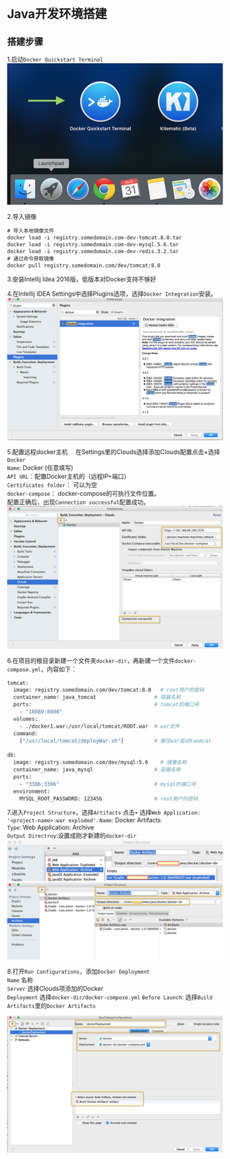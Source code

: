 # Java开发环境搭建

## 搭建步骤
1.启动`Docker Quickstart Terminal`
![](../images/applications_folder.png)

2.导入镜像  
```
# 导入本地镜像文件
docker load -i registry.somedomain.com-dev-tomcat.8.0.tar
docker load -i registry.somedomain.com-dev-mysql.5.6.tar
docker load -i registry.somedomain.com-dev-redis.3.2.tar
# 通过命令获取镜像
docker pull registry.somedomain.com/dev/tomcat:8.0
```

3.安装Intellij Idea 2016版，低版本对Docker支持不够好

4.在Intellij IDEA Settings中选择Plugins选项，选择`Docker Integration`安装。
![](../images/idea_plugins.png)

5.配置远程docker主机
　在Settings里的Clouds选择添加Clouds配置点击+选择`Docker`  
`Name`: Docker (任意填写)  
`API URL`：配置Docker主机的（远程IP+端口）  
`Certificates folder`： 可以为空  
`docker-compose`： docker-compose的可执行文件位置。   
配置正确后，出现`Connection successful`配置成功。
![](../images/idea_cloud_docker.png)

6.在项目的根目录新建一个文件夹`docker-dir`，再新建一个文件`docker-compose.yml`，内容如下：

```bash
tomcat:
  image: registry.somedomain.com/dev/tomcat:8.0   # root用户的密码
  container_name: java_tomcat                   # 容器名称
  ports:                                        # tomcat的端口号
    - "18080:8080"
  volumes:
    - ./docker1.war:/usr/local/tomcat/ROOT.war  # war文件
  command:
    ["/usr/local/tomcat/deployWar.sh"]          # 解压war启动taomcat

db:
  image: registry.somedomain.com/dev/mysql:5.6    # 镜像名称
  container_name: java_mysql                    # 容器名称
  ports:
    - "3306:3306"                               # mysql的端口号
  environment:
    MYSQL_ROOT_PASSWORD: 123456                 # root用户的密码
```

7.进入`Project Structure`，选择`Artifacts`
点击`+` 选择`Web Application: '<project-name>:war exploded'`.
`Name`: Docker Artifacts  
`Type`: Web Application: Archive  
`Output Directroy`:设置成刚才新建的`docker-dir`  
![](../images/idea_docker_artifacts.png)
![](../images/idea_create_artifacts.png)

8.打开`Run Configurations`，添加`Docker Deployment`  
`Name` 名称  
`Server` 选择Clouds项添加的Docker  
`Deployment` 选择`docker-dir/docker-compose.yml`
`Before Launch`: 选择`Build Artifacts`里的`Docker Artifacts`

![](../images/idea_run_configrations.png)

